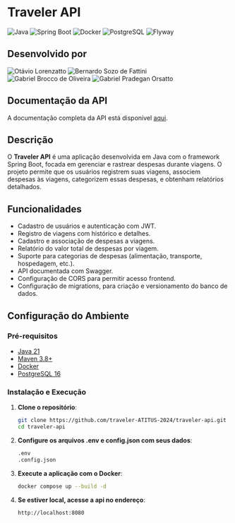 # Traveler API

![Java](https://img.shields.io/badge/Java-21-007396?style=for-the-badge&logo=java&logoColor=white) 
![Spring Boot](https://img.shields.io/badge/Spring%20Boot-6DB33F?style=for-the-badge&logo=spring&logoColor=white) 
![Docker](https://img.shields.io/badge/Docker-2496ED?style=for-the-badge&logo=docker&logoColor=white) 
![PostgreSQL](https://img.shields.io/badge/PostgreSQL-16-4169E1?style=for-the-badge&logo=postgresql&logoColor=white)
![Flyway](https://img.shields.io/badge/Flyway-CC0200?style=for-the-badge&logo=flyway&logoColor=white)

## Desenvolvido por

![Otávio Lorenzatto](https://img.shields.io/badge/Otávio%20Lorenzatto-000000?style=for-the-badge)
![Bernardo Sozo de Fattini](https://img.shields.io/badge/Bernardo%20Sozo%20de%20Fattini-000000?style=for-the-badge)
![Gabriel Brocco de Oliveira](https://img.shields.io/badge/Gabriel%20Brocco%20de%20Oliveira-000000?style=for-the-badge)
![Gabriel Pradegan Orsatto](https://img.shields.io/badge/Gabriel%20Pradegan%20Orsatto-000000?style=for-the-badge)
 
##

## Documentação da API

A documentação completa da API está disponível [aqui](https://traveler-api-n420.onrender.com/swagger-ui/index.html).


## Descrição

O **Traveler API** é uma aplicação desenvolvida em Java com o framework Spring Boot, focada em gerenciar e rastrear despesas durante viagens. O projeto permite que os usuários registrem suas viagens, associem despesas às viagens, categorizem essas despesas, e obtenham relatórios detalhados.

## Funcionalidades

- Cadastro de usuários e autenticação com JWT.
- Registro de viagens com histórico e detalhes.
- Cadastro e associação de despesas a viagens.
- Relatório do valor total de despesas por viagem.
- Suporte para categorias de despesas (alimentação, transporte, hospedagem, etc.).
- API documentada com Swagger.
- Configuração de CORS para permitir acesso frontend.
- Configuração de migrations, para criação e versionamento do banco de dados.


## Configuração do Ambiente

### Pré-requisitos

- [Java 21](https://www.oracle.com/java/technologies/javase-jdk21-downloads.html)
- [Maven 3.8+](https://maven.apache.org/download.cgi)
- [Docker](https://www.docker.com/)
- [PostgreSQL 16](https://www.postgresql.org/)

### Instalação e Execução

1. **Clone o repositório**:

   ```bash
   git clone https://github.com/traveler-ATITUS-2024/traveler-api.git
   cd traveler-api

2. **Configure os arquivos .env e config.json com seus dados**:

   ```bash
   .env
   .config.json

3. **Execute a aplicação com o Docker**:

   ```bash
   docker compose up --build -d
   
4. **Se estiver local, acesse a api no endereço**:

   ```bash
   http://localhost:8080
